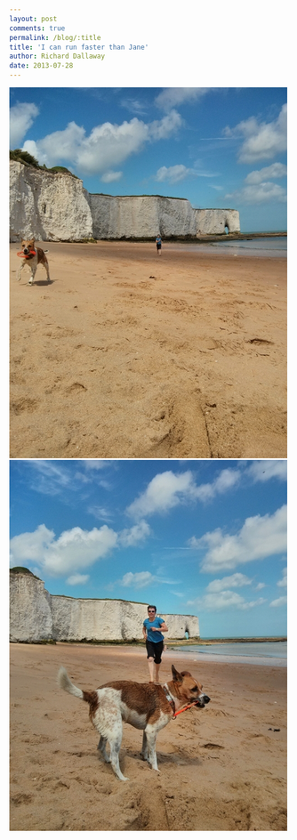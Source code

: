 ```yaml
---
layout: post
comments: true
permalink: /blog/:title
title: 'I can run faster than Jane'
author: Richard Dallaway
date: 2013-07-28
---
```


<div><a href="/media/IMG_20130728_125511.jpg"><img src="/media/IMG_20130728_125511.jpg.500.jpg" width="500" height="667"/></a></div><div><a href="/media/IMG_20130728_125517.jpg"><img src="/media/IMG_20130728_125517.jpg.500.jpg" width="500" height="667"/></a></div>


   
    
